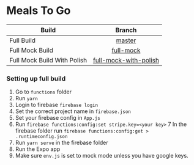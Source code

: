 # Meals To Go

| Build        | Branch         |
| ------------- |:-------------:|
| Full Build      | [master](https://github.com/mobinni/MealsToGo) |
| Full Mock Build      | [full-mock](https://github.com/mobinni/MealsToGo/tree/full-mock)      |
| Full Mock Build With Polish      | [full-mock-with-polish](https://github.com/mobinni/MealsToGo/tree/full-mock-with-polish)      |

### Setting up full build

1. Go to `functions` folder
2. Run `yarn`
3. Login to firebase `firebase login`
4. Set the correct project name in `firebase.json`
5. Set your firebase config in `App.js`
6. Run `firebase functions:config:set stripe.key=<your key>`
7 In the firebase folder run `firebase functions:config:get > .runtimeconfig.json`
8. Run `yarn serve` in the firebase folder
9. Run the Expo app
10. Make sure `env.js` is set to mock mode unless you have google keys.
